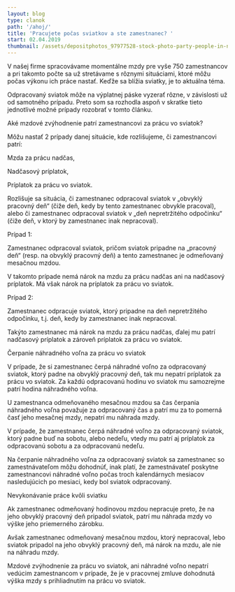 ```yaml
---
layout: blog
type: clanok
path: '/ahoj/'
title: 'Pracujete počas sviatkov a ste zamestnanec? '
start: 02.04.2019
thumbnail: /assets/depositphotos_97977528-stock-photo-party-people-in-nightclub.jpg
---
```

V našej firme spracovávame momentálne mzdy pre vyše 750 zamestnancov a pri takomto počte sa už stretávame s rôznymi situáciami, ktoré môžu počas výkonu ich práce nastať. Keďže sa blížia sviatky, je to aktuálna téma. 



Odpracovaný sviatok môže na výplatnej páske vyzerať rôzne, v závislosti už od samotného prípadu. Preto som sa rozhodla aspoň v skratke tieto jednotlivé možné prípady rozobrať v tomto článku.



Aké mzdové zvýhodnenie patrí zamestnancovi za prácu vo sviatok?



Môžu nastať 2 prípady danej situácie, kde rozlišujeme, či zamestnancovi patrí:



Mzda za prácu nadčas,

Nadčasový príplatok,

Príplatok za prácu vo sviatok.

Rozlišuje sa situácia, či zamestnanec odpracoval sviatok v „obvyklý pracovný deň“ (čiže deň, kedy by tento zamestnanec obvykle pracoval), alebo či zamestnanec odpracoval sviatok v „deň nepretržitého odpočinku“ (čiže deň, v ktorý by zamestnanec inak nepracoval).



Prípad 1:



Zamestnanec odpracoval sviatok, pričom sviatok pripadne na „pracovný deň“ (resp. na obvyklý pracovný deň) a tento zamestnanec je odmeňovaný mesačnou mzdou.



V takomto prípade nemá nárok na mzdu za prácu nadčas ani na nadčasový príplatok. Má však nárok na príplatok za prácu vo sviatok.



Prípad 2:



Zamestnanec odpracuje sviatok, ktorý pripadne na deň nepretržitého odpočinku, t.j. deň, kedy by zamestnanec inak nepracoval.



Takýto zamestnanec má nárok na mzdu za prácu nadčas, ďalej mu patrí nadčasový príplatok a zároveň príplatok za prácu vo sviatok.



Čerpanie náhradného voľna za prácu vo sviatok



V prípade, že si zamestnanec čerpá náhradné voľno za odpracovaný sviatok, ktorý padne na obvyklý pracovný deň, tak mu nepatrí príplatok za prácu vo sviatok. Za každú odpracovanú hodinu vo sviatok mu samozrejme patrí hodina náhradného voľna.



U zamestnanca odmeňovaného mesačnou mzdou sa čas čerpania náhradného voľna považuje za odpracovaný čas a patrí mu za to pomerná časť jeho mesačnej mzdy, nepatrí mu náhrada mzdy.



V prípade, že zamestnanec čerpá náhradné voľno za odpracovaný sviatok,  ktorý padne buď na sobotu, alebo nedeľu, vtedy mu patrí aj príplatok za odpracovanú sobotu a za odpracovanú nedeľu.



Na čerpanie náhradného voľna za odpracovaný sviatok sa zamestnanec so zamestnávateľom môžu dohodnúť, inak platí, že zamestnávateľ poskytne zamestnancovi náhradné voľno počas troch kalendárnych mesiacov nasledujúcich po mesiaci, kedy bol sviatok odpracovaný.



Nevykonávanie práce kvôli sviatku



Ak zamestnanec odmeňovaný hodinovou mzdou nepracuje preto, že na jeho obvyklý pracovný deň pripadol sviatok, patrí mu náhrada mzdy vo výške jeho priemerného zárobku.



Avšak zamestnanec odmeňovaný mesačnou mzdou, ktorý nepracoval, lebo sviatok pripadol na jeho obvyklý pracovný deň, má nárok na mzdu, ale nie na náhradu mzdy.



Mzdové zvýhodnenie za prácu vo sviatok, ani náhradné voľno nepatrí vedúcim zamestnancom v prípade, že je v pracovnej zmluve dohodnutá výška mzdy s prihliadnutím na prácu vo sviatok.
